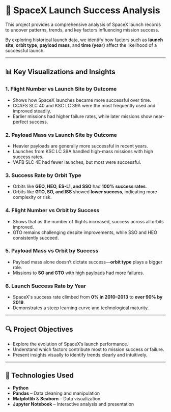# 🚀 SpaceX Launch Success Analysis

This project provides a comprehensive analysis of SpaceX launch records to uncover patterns, trends, and key factors influencing mission success.

By exploring historical launch data, we identify how factors such as **launch site**, **orbit type**, **payload mass**, and **time (year)** affect the likelihood of a successful launch.

---

## 📊 Key Visualizations and Insights

### 1. **Flight Number vs Launch Site by Outcome**
- Shows how SpaceX launches became more successful over time.
- CCAFS SLC 40 and KSC LC 39A were the most frequently used and improved steadily.
- Earlier missions had higher failure rates, while later missions show near-perfect success.

### 2. **Payload Mass vs Launch Site by Outcome**
- Heavier payloads are generally more successful in recent years.
- Launches from KSC LC 39A handled high-mass missions with high success rates.
- VAFB SLC 4E had fewer launches, but most were successful.

### 3. **Success Rate by Orbit Type**
- Orbits like **GEO, HEO, ES-L1, and SSO** had **100% success rates**.
- Orbits like **GTO, SO, and ISS** showed **lower success**, indicating more complexity or risk.
  
### 4. **Flight Number vs Orbit by Success**
- Shows that as the number of flights increased, success across all orbits improved.
- GTO remains challenging despite improvements, while SSO and HEO consistently succeed.

### 5. **Payload Mass vs Orbit by Success**
- Payload mass alone doesn’t dictate success—**orbit type** plays a bigger role.
- Missions to **SO and GTO** with high payloads had more failures.

### 6. **Launch Success Rate by Year**
- SpaceX's success rate climbed from **0% in 2010–2013** to **over 90% by 2019**.
- Demonstrates a steep learning curve and technological maturity.

---

## 🔍 Project Objectives

- Explore the evolution of SpaceX’s launch performance.
- Understand which factors contribute most to mission success or failure.
- Present insights visually to identify trends clearly and intuitively.

---

## 🧰 Technologies Used

- **Python**
- **Pandas** – Data cleaning and manipulation
- **Matplotlib** & **Seaborn** – Data visualization
- **Jupyter Notebook** – Interactive analysis and presentation



